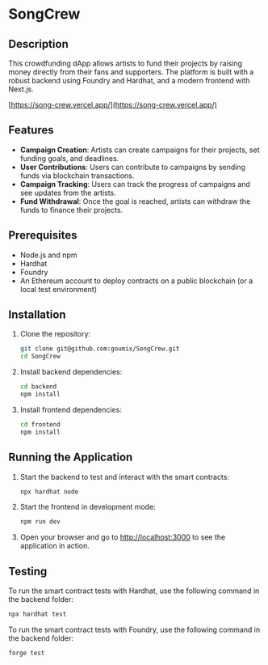 # SongCrew

## Description

This crowdfunding dApp allows artists to fund their projects by raising money directly from their fans and supporters. 
The platform is built with a robust backend using Foundry and Hardhat, and a modern frontend with Next.js.

[https://song-crew.vercel.app/](https://song-crew.vercel.app/)

## Features

- **Campaign Creation**: Artists can create campaigns for their projects, set funding goals, and deadlines.
- **User Contributions**: Users can contribute to campaigns by sending funds via blockchain transactions.
- **Campaign Tracking**: Users can track the progress of campaigns and see updates from the artists.
- **Fund Withdrawal**: Once the goal is reached, artists can withdraw the funds to finance their projects.

## Prerequisites

- Node.js and npm
- Hardhat
- Foundry
- An Ethereum account to deploy contracts on a public blockchain (or a local test environment)

## Installation

1. Clone the repository:
    ```bash
    git clone git@github.com:goumix/SongCrew.git
    cd SongCrew
    ```

2. Install backend dependencies:
    ```bash
    cd backend
    npm install
    ```

3. Install frontend dependencies:
    ```bash
    cd frontend
    npm install
    ```

## Running the Application

1. Start the backend to test and interact with the smart contracts:
    ```bash
    npx hardhat node
    ```

2. Start the frontend in development mode:
    ```bash
    npm run dev
    ```

3. Open your browser and go to [http://localhost:3000](http://localhost:3000) to see the application in action.

## Testing

To run the smart contract tests with Hardhat, use the following command in the backend folder:

```bash
npx hardhat test
```

To run the smart contract tests with Foundry, use the following command in the backend folder:

```bash
forge test
```


